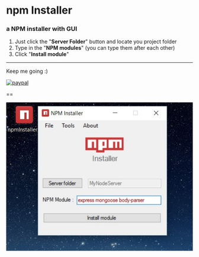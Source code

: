# npm Installer





### a NPM installer with GUI

1. Just click the "**Server Folder**" button and locate you project folder
2. Type in the "**NPM modules**" (you can type them after each other)
3. Click "**Install module**"

---


        
Keep me going :)


[![paypal](https://www.paypalobjects.com/en_US/i/btn/btn_donateCC_LG.gif)](https://www.paypal.com/cgi-bin/webscr?cmd=_s-xclick&hosted_button_id=LFMQEBTS2VH4U)




==


![Alt text](https://github.com/aCo0o/npm_installer/blob/master/npm1.1.jpg?raw=true "npm Installer")




